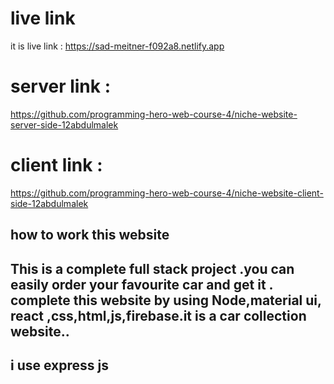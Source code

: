 #  live link
 it is live link :  https://sad-meitner-f092a8.netlify.app

# server link : 
https://github.com/programming-hero-web-course-4/niche-website-server-side-12abdulmalek

# client link : 
https://github.com/programming-hero-web-course-4/niche-website-client-side-12abdulmalek


## how to work this website


## This is a complete full stack project .you can easily order your favourite car and get it . complete this website by using Node,material ui, react ,css,html,js,firebase.it is a car collection website..

## i use express js 
 
